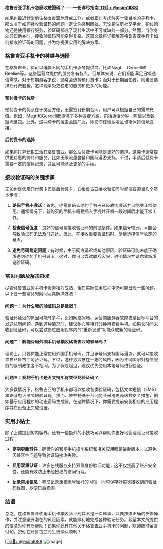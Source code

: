 **格鲁吉亚手机卡怎麽收驗證碼？——一份详尽指南[[TG💪+ @esim1088](https://t.me/s/esim1088)]**

如果你最近计划前往格鲁吉亚旅行或工作，或者正在考虑购买一张当地的手机卡，那么关于如何接收验证码的问题一定让你感到困扰。无论是注册社交平台、在线购物还是使用银行服务，验证码都成了现代生活中不可或缺的一部分。然而，当你身处异国他乡时，接收验证码可能变得复杂。这篇文章将详细解答格鲁吉亚手机卡如何接收验证码的问题，并为你提供实用的解决方案。

### 格鲁吉亚手机卡的种类与选择

在格鲁吉亚，你可以选择不同的手机卡服务提供商，比如Magti、Geocell和Beeline等。这些运营商提供的服务各有特点，但总体来说，它们都能满足日常通信需求。对于短期游客来说，通常会选择预付费卡；而对于长期居住者，则建议选择后付费套餐，这样能享受更稳定的服务和更多的功能。

#### 预付费卡的优势

预付费卡的优点在于灵活方便，无需签订长期合同，用户可以根据自己的需求充值。例如，Magti和Geocell都提供了多种资费方案，包括通话分钟、短信以及数据流量包。此外，这两种卡的覆盖范围广泛，即使你在偏远地区也能保持信号连接。

#### 后付费卡的选择

如果你打算长期生活在格鲁吉亚，那么后付费卡可能是更好的选择。这类卡通常提供更优惠的价格和服务，比如无限流量套餐和国际漫游支持。不过，申请后付费卡需要一定的信用记录，并且可能涉及更多的手续。

### 接收验证码的关键步骤

无论你是使用预付费卡还是后付费卡，在格鲁吉亚接收验证码时都需要遵循几个基本步骤：

1. **确保手机卡激活**：首先，你需要确认你的手机卡已经成功激活并且能够正常使用。通常情况下，新购买的手机卡需要插入手机并开机一段时间后才能正常工作。

2. **检查信号强度**：良好的信号是接收验证码的前提条件。如果信号较弱，可能会导致验证码无法及时送达。因此，在接收重要验证码时，尽量选择信号稳定的地点。

3. **避免号码绑定问题**：有时候，由于网络延迟或其他原因，验证码可能未能正确发送到你的手机号码上。这时，你可以尝试联系客服，说明情况并请求重新发送验证码。

### 常见问题及解决办法

尽管格鲁吉亚的手机卡服务相对成熟，但在实际使用过程中仍可能出现一些问题。以下是一些常见的疑问及其解决方法：

#### 问题一：为什么我的验证码总是延迟？

验证码延迟的原因可能有多种，比如网络拥堵、运营商服务器故障或是目标平台的发送机制问题。遇到这种情况时，建议耐心等待几分钟再查看手机。如果长时间未收到验证码，可以尝试通过应用程序内的“重新发送”功能获取新的验证码。

#### 问题二：我能否用外国手机号接收格鲁吉亚的验证码？

理论上，只要你能正常使用外国手机号码，并且该号码支持国际漫游，就可以接收来自格鲁吉亚的验证码。不过，这种方式存在一定的风险，因为不同国家对短信服务的限制政策各不相同。为了保险起见，建议优先使用本地号码进行验证。

#### 问题三：我的手机卡是否支持所有类型的验证码？

大多数情况下，格鲁吉亚的手机卡都可以接收各类验证码，包括文本短信（SMS）和语音电话形式的验证码。然而，某些特殊平台可能会采用更高级的安全措施，例如基于应用程序的动态密码生成器。在这种情况下，你需要提前安装相应的应用程序并在设备上完成设置。

### 实用小贴士

除了上述提到的内容外，还有一些额外的小技巧可以帮助你更好地管理验证码接收过程：

- **定期更新软件**：确保你的智能手机操作系统和相关应用都是最新版本，以避免因兼容性问题导致验证码接收失败。
  
- **启用双重认证**：许多在线服务支持双重身份验证功能，这不仅提高了账户安全性，还能有效防止未经授权的访问行为。

- **记录常用信息**：养成记录重要账号密码的习惯，同时保存好每次接收到的验证码截图，以便日后查阅。

### 结语

总之，在格鲁吉亚使用手机卡接收验证码并不是一件难事，只要按照正确的步骤操作，并注意避开潜在的风险因素，就能顺利地完成各种验证任务。希望本文所提供的信息对你有所帮助！如果你还有其他关于格鲁吉亚手机卡的问题，欢迎随时留言讨论。祝你在格鲁吉亚的生活愉快顺利！

[[TG💪+ @esim1088](https://t.me/s/esim1088) ![Image](https://i.postimg.cc/4NQfJmqS/Snipaste-2025-05-13-00-14-12.png)]